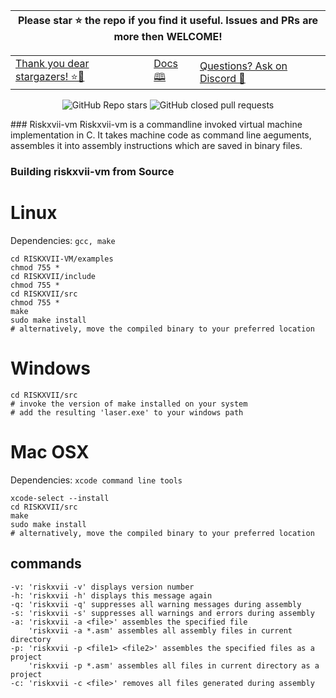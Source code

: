 
<div align=center>
         
| **Please star ⭐ the repo if you find it useful. Issues and PRs are more then WELCOME!** |
| --- |
         
<table><tbody><tr><td><a href="https://github.com/CodeDroid999/CryptPy/stargazers"> Thank you dear stargazers! ⭐🤩 </a></td><td> <a href="https://github.com//">Docs 🕮 </a></td><td><a href="https://discord.gg/CmFvFJDXZv"> Questions? Ask on Discord 💬 </a></td></tr></tbody></table>

![GitHub Repo stars](https://img.shields.io/github/stars/JovianX/Service-Hub)
![GitHub closed pull requests](https://img.shields.io/github/issues-pr-closed/JovianX/Service-Hub)
<!--![GitHub contributors](https://img.shields.io/github/contributors/CryptPy)
![Subreddit subscribers](https://img.shields.io/reddit/subreddit-subscribers/platform_engineering)
![Discord](https://img.shields.io/discord/1014893148599754894)
[![StandWithUkraine](https://raw.githubusercontent.com/vshymanskyy/StandWithUkraine/main/badges/StandWithUkraine.svg)](https://github.com/vshymanskyy/StandWithUkraine/blob/main/docs/README.md)--->
</div>
### Riskxvii-vm
Riskxvii-vm is a commandline invoked virtual machine implementation in C. It takes machine code as command line aeguments, assembles it into assembly instructions which are saved in binary files.


### Building riskxvii-vm from Source

# Linux

Dependencies: `gcc, make`

```shell
cd RISKXVII-VM/examples
chmod 755 *
cd RISKXVII/include
chmod 755 *
cd RISKXVII/src
chmod 755 *
make
sudo make install
# alternatively, move the compiled binary to your preferred location
```

# Windows

```shell
cd RISKXVII/src
# invoke the version of make installed on your system
# add the resulting 'laser.exe' to your windows path
```

# Mac OSX

Dependencies: `xcode command line tools`

```shell
xcode-select --install
cd RISKXVII/src
make
sudo make install
# alternatively, move the compiled binary to your preferred location
```
## commands

    -v: 'riskxvii -v' displays version number
    -h: 'riskxvii -h' displays this message again
    -q: 'riskxvii -q' suppresses all warning messages during assembly
    -s: 'riskxvii -s' suppresses all warnings and errors during assembly
    -a: 'riskxvii -a <file>' assembles the specified file
        'riskxvii -a *.asm' assembles all assembly files in current directory
    -p: 'riskxvii -p <file1> <file2>' assembles the specified files as a project
        'riskxvii -p *.asm' assembles all files in current directory as a project
    -c: 'riskxvii -c <file>' removes all files generated during assembly
